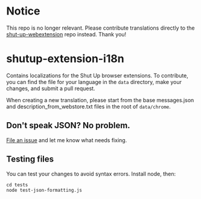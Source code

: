 # Notice

This repo is no longer relevant. Please contribute translations directly to the [shut-up-webextension](https://github.com/RickyRomero/shut-up-webextension) repo instead. Thank you!

# shutup-extension-i18n
Contains localizations for the Shut Up browser extensions. To contribute, you can find the file for your language in the `data` directory, make your changes, and submit a pull request.

When creating a new translation, please start from the base messages.json and description_from_webstore.txt files in the root of `data/chrome`.

## Don't speak JSON? No problem.
[File an issue](https://github.com/RickyRomero/shutup-extension-i18n/issues) and let me know what needs fixing.

## Testing files
You can test your changes to avoid syntax errors. Install node, then:

```
cd tests
node test-json-formatting.js
```
